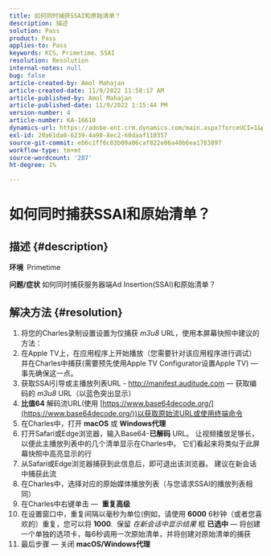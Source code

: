 ```yaml
---
title: 如何同时捕获SSAI和原始清单？
description: 描述
solution: Pass
product: Pass
applies-to: Pass
keywords: KCS、Primetime、SSAI
resolution: Resolution
internal-notes: null
bug: false
article-created-by: Amol Mahajan
article-created-date: 11/9/2022 11:58:17 AM
article-published-by: Amol Mahajan
article-published-date: 11/9/2022 1:15:44 PM
version-number: 4
article-number: KA-16610
dynamics-url: https://adobe-ent.crm.dynamics.com/main.aspx?forceUCI=1&pagetype=entityrecord&etn=knowledgearticle&id=0a56cac8-2560-ed11-9561-6045bd006268
exl-id: 20a61da0-6239-4a98-8ec2-60daaf110357
source-git-commit: eb6c1ff6c03b09a06caf822e06a40b6ea1783897
workflow-type: tm+mt
source-wordcount: '287'
ht-degree: 1%

---
```


# 如何同时捕获SSAI和原始清单？

## 描述 {#description}

<b>环境 </b>
Primetime


<b>问题/症状</b>
如何同时捕获服务器端Ad Insertion(SSAI)和原始清单？


## 解决方法 {#resolution}


1. 将您的Charles录制设置设置为仅捕获 *m3u8* URL，使用本屏幕快照中建议的方法：
2. 在Apple TV上，在应用程序上开始播放（您需要针对该应用程序进行调试）并在Charles中捕获(需要预先使用Apple TV Configurator设置Apple TV) — 事先确保这一点。
3. 获取SSAI引导或主播放列表URL - http://manifest.auditude.com — 获取编码的 *m3u8* URL（以蓝色突出显示）
4. <b>比值64</b> 解码流URL(使用 [https://www.base64decode.org/](https://www.base64decode.org/))以获取原始流URL或使用终端命令
5. 在Charles中，打开 <b>macOS</b> 或 <b>Windows代理</b>
6. 打开Safari或Edge浏览器，输入Base64-<b>已解码</b> URL。 让视频播放足够长，以便此主播放列表中的几个清单显示在Charles中。 它们看起来将类似于此屏幕快照中高亮显示的行
7. 从Safari或Edge浏览器捕获到此信息后，即可退出该浏览器。 建议在新会话中捕获此流
8. 在Charles中，选择对应的原始媒体播放列表（与您请求SSAI的播放列表相同）
9. 在Charles中右键单击 —  <b>重复高级</b>
10. 在设置窗口中，重复间隔以毫秒为单位(例如，请使用 <b>6000</b> 6秒钟（或者您喜欢的）重复，您可以将 <b>1000</b>.  保留 *在新会话中显示结果* 框 <b>已选中</b>  — 将创建一个单独的选项卡，每6秒调用一次原始清单，并将创建对原始清单的捕获
11. 最后步骤 — 关闭 <b>macOS/Windows代理</b>
